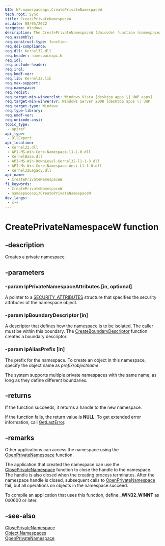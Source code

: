 ```yaml
---
UID: NF:namespaceapi.CreatePrivateNamespaceW
tech.root: Sync 
title: CreatePrivateNamespaceW
ms.date: 08/05/2022
targetos: Windows
description: The CreatePrivateNamespaceW (Unicode) function (namespaceapi.h) creates a private namespace. 
req.assembly: 
req.construct-type: function
req.ddi-compliance: 
req.dll: Kernel32.dll 
req.header: namespaceapi.h
req.idl: 
req.include-header: 
req.irql: 
req.kmdf-ver: 
req.lib: Kernel32.lib 
req.max-support: 
req.namespace: 
req.redist: 
req.target-min-winverclnt: Windows Vista [desktop apps \| UWP apps]
req.target-min-winversvr: Windows Server 2008 [desktop apps \| UWP 
req.target-type: Windows 
req.type-library: 
req.umdf-ver: 
req.unicode-ansi: 
topic_type:
 - apiref
api_type:
 - DllExport
api_location:
 - Kernel32.dll
 - API-MS-Win-Core-Namespace-l1-1-0.dll
 - KernelBase.dll
 - API-MS-Win-DownLevel-Kernel32-l1-1-0.dll
 - API-Ms-Win-Core-Namespace-Ansi-L1-1-0.dll
 - Kernel32Legacy.dll
api_name:
 - CreatePrivateNamespaceW
f1_keywords:
 - CreatePrivateNamespaceW
 - namespaceapi/CreatePrivateNamespaceW
dev_langs:
 - c++
---
```


# CreatePrivateNamespaceW function

## -description

Creates a private namespace.

## -parameters

### -param lpPrivateNamespaceAttributes [in, optional]

A pointer to a <a href="/windows/win32/api/wtypesbase/ns-wtypesbase-security_attributes">SECURITY_ATTRIBUTES</a> structure that specifies the security attributes of the namespace object.

### -param lpBoundaryDescriptor [in]

A descriptor that defines how the namespace is to be isolated. The caller must be within this boundary. The <a href="/windows/desktop/api/namespaceapi/nf-namespaceapi-createboundarydescriptorw">CreateBoundaryDescriptor</a> function creates a boundary descriptor.

### -param lpAliasPrefix [in]

The prefix for the namespace. To create an object in this namespace, specify the object name as <i>prefix</i>&#92;<i>objectname</i>.

The system supports multiple private namespaces with the same name, as long as they define different boundaries.

## -returns

If the function succeeds, it returns a handle to the new namespace. 

If the function fails, the return value is <b>NULL</b>. To get extended error information, call <a href="/windows/desktop/api/errhandlingapi/nf-errhandlingapi-getlasterror">GetLastError</a>.

## -remarks

Other applications can access the namespace using the <a href="/windows/desktop/api/namespaceapi/nf-namespaceapi-openprivatenamespacew">OpenPrivateNamespace</a> function.

The application that created the namespace can use the <a href="/windows/desktop/api/namespaceapi/nf-namespaceapi-closeprivatenamespace">ClosePrivateNamespace</a> function to close the handle to the namespace. The handle is also closed when the creating process terminates. After the namespace handle is closed, subsequent calls to <a href="/windows/desktop/api/namespaceapi/nf-namespaceapi-openprivatenamespacew">OpenPrivateNamespace</a> fail, but all operations on objects in the namespace succeed.

To compile an application that uses this function, define <b>_WIN32_WINNT</b> as 0x0600 or later.

## -see-also

<a href="/windows/desktop/api/namespaceapi/nf-namespaceapi-closeprivatenamespace">ClosePrivateNamespace</a>  
<a href="/windows/desktop/Sync/object-namespaces">Object Namespaces</a>  
<a href="/windows/desktop/api/namespaceapi/nf-namespaceapi-openprivatenamespacew">OpenPrivateNamespace</a>  
